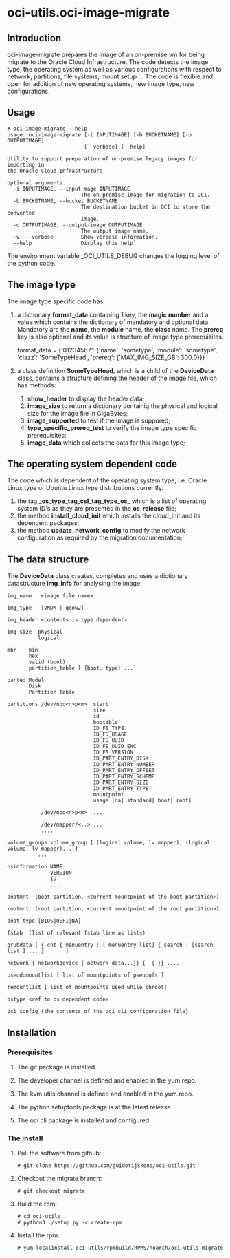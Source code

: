 # oci-utils.oci-image-migrate

## Introduction

oci-image-migrate prepares the image of an on-premise vm for being migrate to
 the Oracle Cloud Infrastructure. The code detects the image type, the 
 operating system as well as various configurations with respect to network, 
 partitions, file systems, mount setup
... 
 The code is flexible and open for addition 
 of new operating systems, new image type, new configurations.

## Usage


    # oci-image-migrate --help
    usage: oci-image-migrate [-i INPUTIMAGE] [-b BUCKETNAME] [-o OUTPUTIMAGE]
                             [--verbose] [--help]

    Utility to support preparation of on-premise legacy images for importing in
    the Oracle Cloud Infrastructure.

    optional arguments:
      -i INPUTIMAGE, --input-mage INPUTIMAGE
                            The on-premise image for migration to OCI.
      -b BUCKETNAME, --bucket BUCKETNAME
                            The destination bucket in OCI to store the converted
                            image.
      -o OUTPUTIMAGE, --output-image OUTPUTIMAGE
                            The output image name.
      -v, --verbose         Show verbose information.
      --help                Display this help`

The environment variable _OCI_UTILS_DEBUG changes the logging level of
the python code.
 
## The image type

The image type specific code has

1. a dictionary **format_data** containing 1 key, the **magic number**
   and a value which contains the dictionary of mandatory and optional
   data. Mandatory are the **name**, the **module** name, the **class**
   name. The **prereq** key is also optional and its value is structure
   of image type prerequisites.

    format_data = {'01234567': {'name': 'sometype',
                                'module': 'sometype',
                                'clazz': 'SomeTypeHead',
                                'prereq': {'MAX_IMG_SIZE_GB': 300.0}}}
                           
1. a class definition **SomeTypeHead**,  which is a child of the 
**DeviceData** class, contains a structure defining the header of the image 
file, which has methods:
   1. **show_header** to display the header data;
   1. **image_size** to return a dictionary containig the physical and 
   logical size for the image file in GigaBytes;
   1. **image_supported** to test if the image is suppored;
   1. **type_specific_prereq_test** to verify the image type specific 
   prerequisites;
   1. **image_data** which collects the data for this image type;

## The operating system dependent code

The code which is dependent of the operating system type, i.e. Oracle Linux 
type or Ubuntu Linux type distributions currently.

1. the tag **\_os_type_tag_csl_tag_type_os_** which is a list of operating 
system ID's as they are presented in the **os-release** file;
1. the method **install_cloud_init** which installs  the cloud_init and its 
dependent packages;
1. the method **update_network_config** to modify the network configuration 
as required by the migration documentation;


## The data structure

The **DeviceData** class creates, completes and uses a dictionary 
datastructure **img_info** for analysing the image:

    img_name   <image file name>

    img_type   [VMDK | qcow2]

    img_header <contents is type dependent>

    img_size  physical
              logical

    mbr    bin
           hex
           valid (bool)
           partition_table [ {boot, type} ...]

    parted Model
           Disk
           Partition Table

    partitions /dev/nbd<n>p<m>  start
                                size
                                id
                                bootable
                                ID_FS_TYPE
                                ID_FS_USAGE
                                ID_FS_UUID
                                ID_FS_UUID_ENC
                                ID_FS_VERSION
                                ID_PART_ENTRY_DISK
                                ID_PART_ENTRY_NUMBER
                                ID_PART_ENTRY_OFFSET
                                ID_PART_ENTRY_SCHEME
                                ID_PART_ENTRY_SIZE
                                ID_PART_ENTRY_TYPE
                                mountpoint
                                usage [na| standard| boot| root]

               /dev/nbd<n>p<m>  ....

               /dev/mapper/<..> ...
               ....
               
    volume_groups volume_group [ (logical volume, lv mapper), (logical volume, lv mapper),...]
              ...

    osinformation NAME
                  VERSION
                  ID
                  ....

    bootmnt  (boot partition, <current mountpoint of the boot partition>)

    rootmnt  (root partition, <current mountpoint of the root partition>)

    boot_type [BIOS|UEFI|NA]

    fstab  (list of relevant fstab line as lists)

    grubdata [ { cnt { menuentry : [ menuentry list] { search : [search list ] ... }       ]

    network { networkdevice { network data...}} {  { }} ....

    pseudomountlist [ list of mountpoints of pseudofs ]

    remountlist [ list of mountpoints used while chroot]

    ostype <ref to os dependent code>

    oci_config {the contents of the oci cli configuration file}

## Installation

### Prerequisites

   1. The git package is installed.

   1. The developer channel is defined and enabled in the yum.repo.
   
   1. The kvm utils channel is defined and enabled in the yum.repo.

   1. The python setuptools package is at the latest release.

   1. The oci cli package is installed and configured.

### The install

1. Pull the software from github:

       # git clone https://github.com/guidotijskens/oci-utils.git

1. Checkout the migrate branch:

       # git checkout migrate

1. Build the rpm:

       # cd oci-utils
       # python3 ./setup.py -c create-rpm

1. Install the rpm:

       # yum localinstall oci-utils/rpmbuild/RPMS/noarch/oci-utils-migrate
